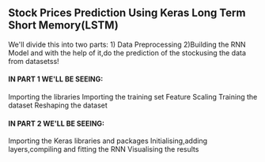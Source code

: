 ## Stock Prices Prediction Using Keras Long Term Short Memory(LSTM)
We'll divide this into two parts: 1) Data Preprocessing 2)Building the RNN Model and with the help of it,do the prediction of the stockusing the data from datasetss!

#### IN PART 1 WE'LL BE SEEING:

Importing the libraries
Importing the training set
Feature Scaling
Training the dataset
Reshaping the dataset

#### IN PART 2 WE'LL BE SEEING:

Importing the Keras libraries and packages
Initialising,adding layers,compiling and fitting the RNN
Visualising the results
